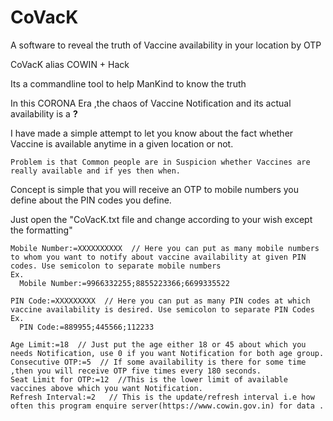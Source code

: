 # CoVacK
A software to reveal the truth of Vaccine availability in your location by OTP

CoVacK  alias COWIN + Hack

Its a commandline tool to help ManKind to know the truth

In this CORONA Era ,the chaos of Vaccine Notification and its actual availability is a **?**

I have made a simple attempt to let you know about the fact whether Vaccine is available anytime in a given location or not.

    Problem is that Common people are in Suspicion whether Vaccines are really available and if yes then when.

Concept is simple that you will receive an OTP to mobile numbers you define about the PIN codes you define.

Just open the "CoVacK.txt file and change according to your wish except the formatting"

    Mobile Number:=XXXXXXXXXX  // Here you can put as many mobile numbers to whom you want to notify about vaccine availability at given PIN codes. Use semicolon to separate mobile numbers
    Ex.
      Mobile Number:=9966332255;8855223366;6699335522 
   
    PIN Code:=XXXXXXXXX  // Here you can put as many PIN codes at which vaccine availability is desired. Use semicolon to separate PIN Codes
    Ex.
      PIN Code:=889955;445566;112233
   
    Age Limit:=18  // Just put the age either 18 or 45 about which you needs Notification, use 0 if you want Notification for both age group.
    Consecutive OTP:=5  // If some availability is there for some time ,then you will receive OTP five times every 180 seconds.
    Seat Limit for OTP:=12  //This is the lower limit of available vaccines above which you want Notification.
    Refresh Interval:=2   // This is the update/refresh interval i.e how often this program enquire server(https://www.cowin.gov.in) for data .
